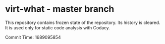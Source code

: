# virt-what - master branch

This repository contains frozen state of the repository.
Its history is cleared. It is used only for static code
analysis with Codacy.

Commit Time: 1689095854